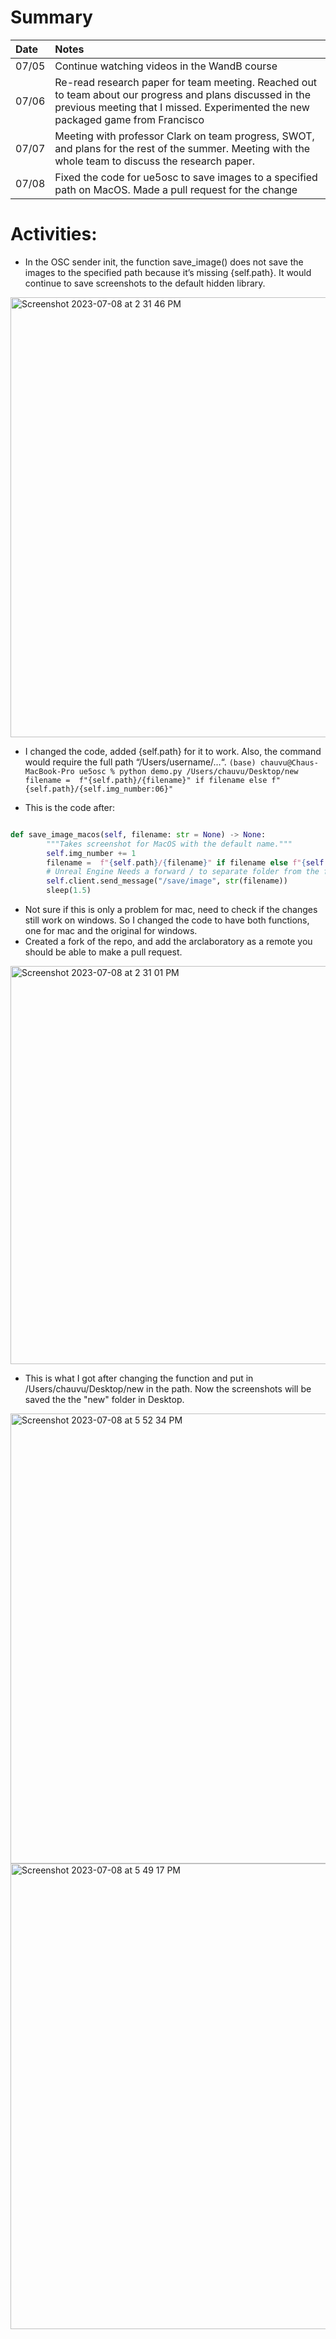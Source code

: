 # Summary

| Date   | Notes
| :----- | :-------------------------------
| 07/05 | Continue watching videos in the WandB course
| 07/06 | Re-read research paper for team meeting. Reached out to team about our progress and plans discussed in the previous meeting that I missed. Experimented the new packaged game from Francisco
| 07/07 | Meeting with professor Clark on team progress, SWOT, and plans for the rest of the summer. Meeting with the whole team to discuss the research paper. 
| 07/08 | Fixed the code for ue5osc to save images to a specified path on MacOS. Made a pull request for the change

# Activities:

* In the OSC sender init, the function save_image() does not save the images to the specified path because it’s missing {self.path}. It would continue to save screenshots to the default hidden library. 

<img width="704" alt="Screenshot 2023-07-08 at 2 31 46 PM" src="https://github.com/chauvuha/ARCS_Lab_Reports/assets/79251745/2d9964a1-b638-4397-9c70-75d6bd866468">

* I changed the code, added {self.path} for it to work. Also, the command would require the full path “/Users/username/…“.
```(base) chauvu@Chaus-MacBook-Pro ue5osc % python demo.py /Users/chauvu/Desktop/new``` 
``` filename =  f"{self.path}/{filename}" if filename else f"{self.path}/{self.img_number:06}" ```

* This is the code after:

~~~python

def save_image_macos(self, filename: str = None) -> None:
        """Takes screenshot for MacOS with the default name."""
        self.img_number += 1
        filename =  f"{self.path}/{filename}" if filename else f"{self.path}/{self.img_number:06}"
        # Unreal Engine Needs a forward / to separate folder from the filenames
        self.client.send_message("/save/image", str(filename))
        sleep(1.5)
~~~

* Not sure if this is only a problem for mac, need to check if the changes still work on windows. So I changed the code to have both functions, one for mac and the original for windows.
* Created a fork of the repo, and add the arclaboratory as a remote you should be able to make a pull request. 

<img width="637" alt="Screenshot 2023-07-08 at 2 31 01 PM" src="https://github.com/chauvuha/ARCS_Lab_Reports/assets/79251745/236a953f-cd11-42f2-add2-12e34ee851ef">


* This is what I got after changing the function and put in /Users/chauvu/Desktop/new in the path. Now the screenshots will be saved the the "new" folder in Desktop.

<img width="720" alt="Screenshot 2023-07-08 at 5 52 34 PM" src="https://github.com/chauvuha/ARCS_Lab_Reports/assets/79251745/4c69c6c6-f0bc-4436-b9fb-7f2dd7435228">

<img width="745" alt="Screenshot 2023-07-08 at 5 49 17 PM" src="https://github.com/chauvuha/ARCS_Lab_Reports/assets/79251745/f3d28c3e-3328-430b-bea2-ec4456d2cba8">


